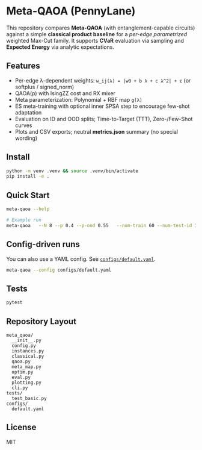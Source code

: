 
# Meta-QAOA (PennyLane)

This repository compares **Meta-QAOA** (with entanglement-capable circuits) against a simple
**classical product baseline** for a *per-edge parametrized* weighted Max-Cut family.
It supports **CVaR** evaluation via sampling and **Expected Energy** via analytic expectations.

## Features
- Per-edge λ-dependent weights: `w_ij(λ) = |w0 + b λ + c λ^2| + ε` (or softplus / signed_norm)
- QAOA(p) with IsingZZ cost and RX mixer
- Meta parameterization: Polynomial + RBF map `g(λ)`
- ES meta-training with optional inner SPSA step to encourage few-shot adaptation
- Evaluation on ID and OOD splits; Time-to-Target (TTT), Zero-/Few-Shot curves
- Plots and CSV exports; neutral **metrics.json** summary (no special wording)

## Install
```bash
python -m venv .venv && source .venv/bin/activate
pip install -e .
```

## Quick Start
```bash
meta-qaoa --help

# Example run
meta-qaoa   --N 8 --p 0.4 --p-ood 0.55   --num-train 60 --num-test-id 16 --num-test-ood 16   --p-layers 2 --shots 2048   --deg 2 --R 5   --M 18 --batch 12 --es-eps 0.08 --es-eta 0.35   --K 20 --a-spsa 0.08 --c-spsa 0.06   --target 0.98 --cvar-alpha 1.0   --weight-mode abs_floor --eps-floor 0.02   --seed 1234 --outdir outputs
```

## Config-driven runs
You can also use a YAML config. See [`configs/default.yaml`](configs/default.yaml).

```bash
meta-qaoa --config configs/default.yaml
```

## Tests
```bash
pytest
```

## Repository Layout
```
meta_qaoa/
  __init__.py
  config.py
  instances.py
  classical.py
  qaoa.py
  meta_map.py
  optim.py
  eval.py
  plotting.py
  cli.py
tests/
  test_basic.py
configs/
  default.yaml
```

## License
MIT
